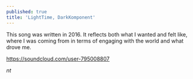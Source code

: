 ```yaml
---
published: true
title: 'LightTime, DarkKomponent'
---
```

This song was written in 2016. It reflects both what I wanted and felt like, where I was coming from in terms of engaging with the world and what drove me. 

https://soundcloud.com/user-795008807

_nt_
